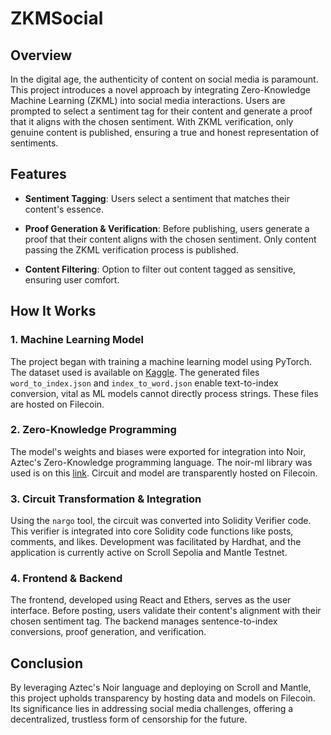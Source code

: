 # ZKMSocial

## Overview

In the digital age, the authenticity of content on social media is paramount. This project introduces a novel approach by integrating Zero-Knowledge Machine Learning (ZKML) into social media interactions. Users are prompted to select a sentiment tag for their content and generate a proof that it aligns with the chosen sentiment. With ZKML verification, only genuine content is published, ensuring a true and honest representation of sentiments. 

## Features

- **Sentiment Tagging**: Users select a sentiment that matches their content's essence.
  
- **Proof Generation & Verification**: Before publishing, users generate a proof that their content aligns with the chosen sentiment. Only content passing the ZKML verification process is published.
  
- **Content Filtering**: Option to filter out content tagged as sensitive, ensuring user comfort.

## How It Works

### 1. Machine Learning Model

The project began with training a machine learning model using PyTorch. The dataset used is available on [Kaggle](https://www.kaggle.com/datasets/kazanova/sentiment140). The generated files `word_to_index.json` and `index_to_word.json` enable text-to-index conversion, vital as ML models cannot directly process strings. These files are hosted on Filecoin.

### 2. Zero-Knowledge Programming

The model's weights and biases were exported for integration into Noir, Aztec's Zero-Knowledge programming language. The noir-ml library was used is on this [link](https://github.com/metavind/noir-ml/tree/main/noir_ml). Circuit and model are transparently hosted on Filecoin.

### 3. Circuit Transformation & Integration

Using the `nargo` tool, the circuit was converted into Solidity Verifier code. This verifier is integrated into core Solidity code functions like posts, comments, and likes. Development was facilitated by Hardhat, and the application is currently active on Scroll Sepolia and Mantle Testnet.

### 4. Frontend & Backend

The frontend, developed using React and Ethers, serves as the user interface. Before posting, users validate their content's alignment with their chosen sentiment tag. The backend manages sentence-to-index conversions, proof generation, and verification.

## Conclusion

By leveraging Aztec's Noir language and deploying on Scroll and Mantle, this project upholds transparency by hosting data and models on Filecoin. Its significance lies in addressing social media challenges, offering a decentralized, trustless form of censorship for the future.
